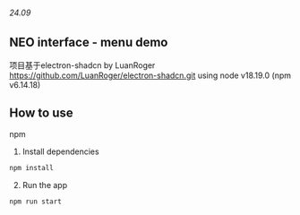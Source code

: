 ###### 24.09
## NEO interface - menu demo
项目基于electron-shadcn by LuanRoger https://github.com/LuanRoger/electron-shadcn.git
using node v18.19.0 (npm v6.14.18)
## How to use

npm

1. Install dependencies

```bash
npm install
```

2. Run the app

```bash
npm run start
```

